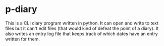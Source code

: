 # p-diary
This is a CLI diary program written in python. It can open and write to text files but it can't edit files (that would kind of defeat the point of a diary). It also writes an entry log file that keeps track of which dates have an entry written for them.
